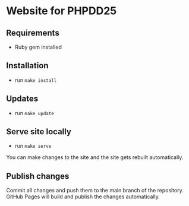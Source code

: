 # Website for PHPDD25

## Requirements

- Ruby gem installed

## Installation

- run `make install`

## Updates

- run `make update`

## Serve site locally

- run `make serve`

You can make changes to the site and the site gets rebuilt automatically.

## Publish changes

Commit all changes and push them to the main branch of the repository.
GitHub Pages will build and publish the changes automatically.
